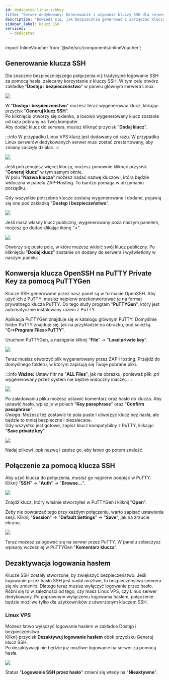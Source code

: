 ```yaml
---
id: dedicated-linux-sshkey
title: "Serwer dedykowany: Generowanie i używanie kluczy SSH dla serwerów Linux"
description: "Dowiedz się, jak bezpiecznie generować i zarządzać kluczami SSH dla swojego serwera Linux, aby zwiększyć bezpieczeństwo połączenia → Sprawdź teraz"
sidebar_label: Klucz SSH
services:
  - dedicated
---
```


import InlineVoucher from '@site/src/components/InlineVoucher';

<InlineVoucher />

## Generowanie klucza SSH

Dla znacznie bezpieczniejszego połączenia niż tradycyjne logowanie SSH za pomocą hasła, zalecamy korzystanie z kluczy SSH. W tym celu otwórz zakładkę "**Dostęp i bezpieczeństwo**" w panelu głównym serwera Linux.

![](https://screensaver01.zap-hosting.com/index.php/s/34o6qRBQdcDbtSt/preview)

W "**Dostęp i bezpieczeństwo**" możesz teraz wygenerować klucz, klikając przycisk "**Generuj klucz SSH**".  
Po kliknięciu otworzy się okienko, a losowo wygenerowany klucz zostanie od razu pobrany na Twój komputer.  
Aby dodać klucz do serwera, musisz kliknąć przycisk "**Dodaj klucz**".

:::info
W przypadku Linux VPS klucz jest dodawany od razu. W przypadku Linux serwerów dedykowanych serwer musi zostać zrestartowany, aby zmiany zaczęły działać.
:::

![](https://screensaver01.zap-hosting.com/index.php/s/97qtHoLXoTNJeBw/preview)

Jeśli potrzebujesz więcej kluczy, możesz ponownie kliknąć przycisk "**Generuj klucz**" w tym samym oknie.  
W polu "**Nazwa klucza**" możesz nadać nazwę kluczowi, która będzie widoczna w panelu ZAP-Hosting. To bardzo pomaga w utrzymaniu porządku.

Gdy wszystkie potrzebne klucze zostaną wygenerowane i dodane, pojawią się one pod zakładką "**Dostęp i bezpieczeństwo**".

![](https://screensaver01.zap-hosting.com/index.php/s/c7NzacjDy9Npwrm/preview)

Jeśli masz własny klucz publiczny, wygenerowany poza naszym panelem, możesz go dodać klikając ikonę "**+**".

![](https://screensaver01.zap-hosting.com/index.php/s/MFMn7o2yf8TKfRK/preview)

Otworzy się puste pole, w które możesz wkleić swój klucz publiczny. Po kliknięciu "**Dodaj klucz**" zostanie on dodany do serwera i wyświetlony w naszym panelu.

## Konwersja klucza OpenSSH na PuTTY Private Key za pomocą PuTTYGen

Klucze SSH generowane przez nasz panel są w formacie OpenSSH. Aby użyć ich z PuTTY, musisz najpierw przekonwertować je na format prywatnego klucza PuTTY. Do tego służy program "**PuTTYGen**", który jest automatycznie instalowany razem z PuTTY.

Aplikacja PuTTYGen znajduje się w katalogu głównym PuTTY. Domyślnie folder PuTTY znajduje się, jak na przykładzie na obrazku, pod ścieżką "**C:>Program Files>PuTTY**".

Uruchom PuTTYGen, a następnie kliknij "**File**" -> "**Load private key**".

![](https://screensaver01.zap-hosting.com/index.php/s/q4jAx8dikeSfisE/preview)

Teraz musisz otworzyć plik wygenerowany przez ZAP-Hosting. Przejdź do domyślnego folderu, w którym zapisują się Twoje pobrane pliki.

:::info
**Ważne:** Ustaw filtr na "**ALL Files**", jak na obrazku, ponieważ plik .pri wygenerowany przez system nie będzie widoczny inaczej.
:::

![](https://screensaver01.zap-hosting.com/index.php/s/5eRjG5HNMrxW38D/preview)

Po załadowaniu pliku możesz ustawić komentarz oraz hasło do klucza. Aby ustawić hasło, wpisz je w polach "**Key passphrase**" oraz "**Confirm passphrase**".  
*Uwaga:* Możesz też zostawić te pola puste i utworzyć klucz bez hasła, ale będzie to mniej bezpieczne i niezalecane.  
Gdy wszystko jest gotowe, zapisz klucz kompatybilny z PuTTY, klikając "**Save private key**".

![](https://screensaver01.zap-hosting.com/index.php/s/S2XNpejKYds6C6K/preview)

Nadaj plikowi .ppk nazwę i zapisz go, aby łatwo go potem znaleźć.

## Połączenie za pomocą klucza SSH

Aby użyć klucza do połączenia, musisz go najpierw podpiąć w PuTTY. Kliknij "**SSH**" -> "**Auth**" -> "**Browse...**".

![](https://screensaver01.zap-hosting.com/index.php/s/cxLBRMPiqEXBG55/preview)

Znajdź klucz, który właśnie stworzyłeś w PuTTYGen i kliknij "**Open**".

Żeby nie powtarzać tego przy każdym połączeniu, warto zapisać ustawienia sesji. Kliknij "**Session**" -> "**Default Settings**" -> "**Save**", jak na zrzucie ekranu.

![](https://screensaver01.zap-hosting.com/index.php/s/eqriRDGeJAL9sKH/preview)

Teraz możesz zalogować się na serwer przez PuTTY. W panelu zobaczysz wpisany wcześniej w PuTTYGen "**Komentarz klucza**".

## Dezaktywacja logowania hasłem

Klucze SSH zostały stworzone, by zwiększyć bezpieczeństwo. Jeśli logowanie przez hasło SSH jest nadal możliwe, to bezpieczeństwo serwera się nie zmieniło. Dlatego teraz musisz wyłączyć logowanie przez hasło. Różni się to w zależności od tego, czy masz Linux VPS, czy Linux serwer dedykowany. Po poprawnym wyłączeniu logowania hasłem, połączenie będzie możliwe tylko dla użytkowników z utworzonym kluczem SSH.

### Linux VPS

Możesz łatwo wyłączyć logowanie hasłem w zakładce Dostęp i bezpieczeństwo.  
Kliknij przycisk **Dezaktywuj logowanie hasłem** obok przycisku Generuj klucz SSH.  
Po dezaktywacji nie będzie już możliwe logowanie na serwer za pomocą hasła.

![](https://screensaver01.zap-hosting.com/index.php/s/77gNyyEx66GoWsg/preview)

Status "**Logowanie SSH przez hasło**" zmieni się wtedy na "**Nieaktywne**".

<InlineVoucher />